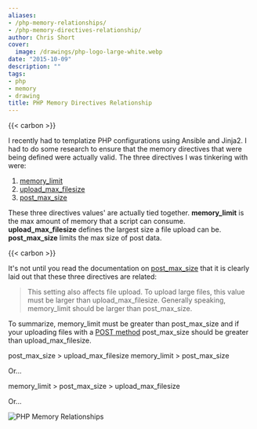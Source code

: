 ```yaml
---
aliases:
- /php-memory-relationships/
- /php-memory-directives-relationship/
author: Chris Short
cover:
  image: /drawings/php-logo-large-white.webp
date: "2015-10-09"
description: ""
tags:
- php
- memory
- drawing
title: PHP Memory Directives Relationship
---
```


{{< carbon >}}

I recently had to templatize PHP configurations using Ansible and Jinja2. I had to do some research to ensure that the memory directives that were being defined were actually valid. The three directives I was tinkering with were:

1. [memory_limit](https://www.php.net/manual/en/ini.core.php#ini.memory-limit)
2. [upload\_max\_filesize](https://www.php.net/manual/en/ini.core.php#ini.upload-max-filesize)
3. [post\_max\_size](https://www.php.net/manual/en/ini.core.php#ini.post-max-size)

These three directives values' are actually tied together. **memory\_limit** is the max amount of memory that a script can consume. **upload\_max\_filesize** defines the largest size a file upload can be. **post\_max\_size** limits the max size of post data.

{{< carbon >}}

It's not until you read the documentation on [post\_max\_size](http://php.net/manual/en/ini.core.php#ini.post-max-size) that it is clearly laid out that these three directives are related:

>This setting also affects file upload. To upload large files, this value must be larger than upload\_max\_filesize. Generally speaking, memory_limit should be larger than post\_max\_size.

To summarize, memory\_limit must be greater than post\_max\_size and if your uploading files with a [POST method](http://www.w3schools.com/tags/ref_httpmethods.asp) post\_max\_size should be greater than upload\_max\_filesize.

post\_max\_size > upload\_max\_filesize
memory\_limit > post\_max\_size

Or...

memory\_limit > post\_max\_size > upload\_max\_filesize

Or...

![PHP Memory Relationships](/drawings/php-memory-relationships.webp)
